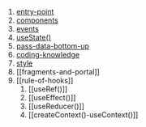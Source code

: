 1. [entry-point](React/theory/data/entry-point.md)
2. [components](components.md)
3. [events](events.md)
4. [useState()](useState().md)
6. [pass-data-bottom-up](pass-data-bottom-up.md)
7.  [coding-knowledge](coding-knowledge.md)
8. [style](style.md)
9. [[fragments-and-portal]]
10. [[rule-of-hooks]]
	1. [[useRef()]]
	2. [[useEffect()]]
	3. [[useReducer()]]
	4. [[createContext()-useContext()]]